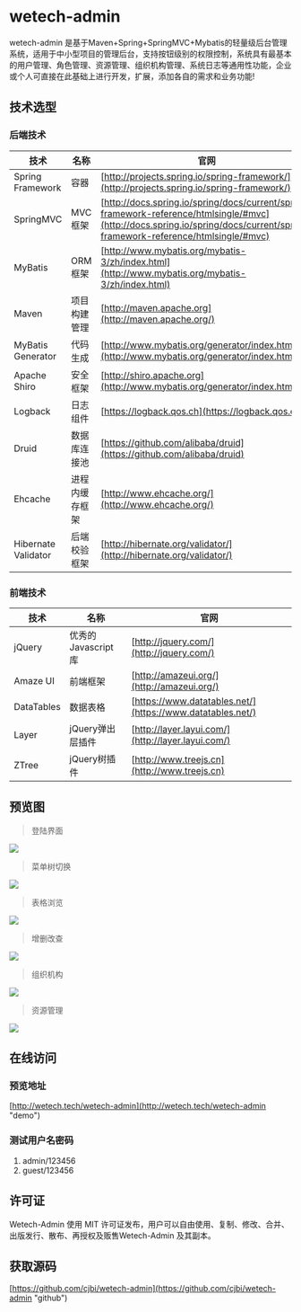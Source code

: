 # wetech-admin

wetech-admin 是基于Maven+Spring+SpringMVC+Mybatis的轻量级后台管理系统，适用于中小型项目的管理后台，支持按钮级别的权限控制，系统具有最基本的用户管理、角色管理、资源管理、组织机构管理、系统日志等通用性功能，企业或个人可直接在此基础上进行开发，扩展，添加各自的需求和业务功能!

## 技术选型
### 后端技术
技术 | 名称 | 官网
----|------|----
Spring Framework | 容器 | [http://projects.spring.io/spring-framework/](http://projects.spring.io/spring-framework/)
SpringMVC | MVC框架 | [http://docs.spring.io/spring/docs/current/spring-framework-reference/htmlsingle/#mvc](http://docs.spring.io/spring/docs/current/spring-framework-reference/htmlsingle/#mvc)
MyBatis | ORM框架 | [http://www.mybatis.org/mybatis-3/zh/index.html](http://www.mybatis.org/mybatis-3/zh/index.html)
Maven | 项目构建管理 | [http://maven.apache.org](http://maven.apache.org/)
MyBatis Generator | 代码生成 | [http://www.mybatis.org/generator/index.html](http://www.mybatis.org/generator/index.html)
Apache Shiro | 安全框架 | [http://shiro.apache.org](http://www.mybatis.org/generator/index.html)
Logback | 日志组件 | [https://logback.qos.ch](https://logback.qos.ch/)
Druid | 数据库连接池 | [https://github.com/alibaba/druid](https://github.com/alibaba/druid)
Ehcache | 进程内缓存框架 | [http://www.ehcache.org/](http://www.ehcache.org/)
Hibernate Validator | 后端校验框架 | [http://hibernate.org/validator/](http://hibernate.org/validator/)

### 前端技术
技术 | 名称 | 官网
----|------|----
jQuery | 优秀的Javascript库 | [http://jquery.com/](http://jquery.com/)
Amaze UI | 前端框架 | [http://amazeui.org/](http://amazeui.org/)
DataTables | 数据表格 | [https://www.datatables.net/](https://www.datatables.net/)
Layer | jQuery弹出层插件 | [http://layer.layui.com/](http://layer.layui.com/)
ZTree | jQuery树插件 | [http://www.treejs.cn](http://www.treejs.cn)

## 预览图

> 登陆界面

![](http://wetech-admin.image.alimmdn.com/1.gif)

> 菜单树切换

![](http://wetech-admin.image.alimmdn.com/2.gif)

> 表格浏览

![](http://wetech-admin.image.alimmdn.com/3.gif)

> 增删改查

![](http://wetech-admin.image.alimmdn.com/4.gif)

> 组织机构

![](http://wetech-admin.image.alimmdn.com/5.gif)

> 资源管理

![](http://wetech-admin.image.alimmdn.com/6.gif)

## 在线访问

### 预览地址
[http://wetech.tech/wetech-admin](http://wetech.tech/wetech-admin "demo")

### 测试用户名密码
1. admin/123456
2. guest/123456

## 许可证
Wetech-Admin 使用 MIT 许可证发布，用户可以自由使用、复制、修改、合并、出版发行、散布、再授权及贩售Wetech-Admin 及其副本。

## 获取源码
[https://github.com/cjbi/wetech-admin](https://github.com/cjbi/wetech-admin "github")

